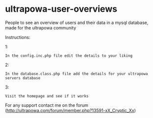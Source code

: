 # ultrapowa-user-overviews
People to see an overview of users and their data in a mysql database, made for the ultrapowa community


Instructions:

1:

	In the config.inc.php file edit the details to your liking
	
2:

	In the database.class.php file add the details for your ultrapowa servers database
	
3:
	
	Visit the homepage and see if it works
	
	
For any support contact me on the forum (http://ultrapowa.com/forum/member.php?13591-xX_Cryptic_Xx)
